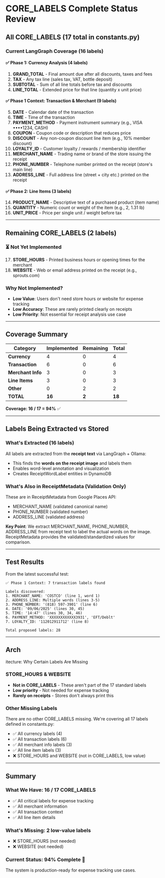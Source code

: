 # CORE_LABELS Complete Status Review

## All CORE_LABELS (17 total in constants.py)

### Current LangGraph Coverage (16 labels)

#### ✅ Phase 1: Currency Analysis (4 labels)
1. **GRAND_TOTAL** - Final amount due after all discounts, taxes and fees
2. **TAX** - Any tax line (sales tax, VAT, bottle deposit)
3. **SUBTOTAL** - Sum of all line totals before tax and discounts
4. **LINE_TOTAL** - Extended price for that line (quantity x unit price)

#### ✅ Phase 1 Context: Transaction & Merchant (9 labels)
5. **DATE** - Calendar date of the transaction
6. **TIME** - Time of the transaction
7. **PAYMENT_METHOD** - Payment instrument summary (e.g., VISA ••••1234, CASH)
8. **COUPON** - Coupon code or description that reduces price
9. **DISCOUNT** - Any non-coupon discount line item (e.g., 10% member discount)
10. **LOYALTY_ID** - Customer loyalty / rewards / membership identifier
11. **MERCHANT_NAME** - Trading name or brand of the store issuing the receipt
12. **PHONE_NUMBER** - Telephone number printed on the receipt (store's main line)
13. **ADDRESS_LINE** - Full address line (street + city etc.) printed on the receipt

#### ✅ Phase 2: Line Items (3 labels)
14. **PRODUCT_NAME** - Descriptive text of a purchased product (item name)
15. **QUANTITY** - Numeric count or weight of the item (e.g., 2, 1.31 lb)
16. **UNIT_PRICE** - Price per single unit / weight before tax

---

## Remaining CORE_LABELS (2 labels)

### ⏳ Not Yet Implemented
17. **STORE_HOURS** - Printed business hours or opening times for the merchant
18. **WEBSITE** - Web or email address printed on the receipt (e.g., sprouts.com)

### Why Not Implemented?
- **Low Value**: Users don't need store hours or website for expense tracking
- **Low Accuracy**: These are rarely printed clearly on receipts
- **Low Priority**: Not essential for receipt analysis use case

---

## Coverage Summary

| Category | Implemented | Remaining | Total |
|----------|-------------|-----------|-------|
| **Currency** | 4 | 0 | 4 |
| **Transaction** | 6 | 0 | 6 |
| **Merchant Info** | 3 | 0 | 3 |
| **Line Items** | 3 | 0 | 3 |
| **Other** | 0 | 2 | 2 |
| **TOTAL** | **16** | **2** | **18** |

**Coverage: 16 / 17 = 94%** ✅

---

## Labels Being Extracted vs Stored

### What's Extracted (16 labels)
All labels are extracted from the **receipt text** via LangGraph + Ollama:
- This finds the **words on the receipt image** and labels them
- Enables word-level annotation and visualization
- Creates ReceiptWordLabel entities in DynamoDB

### What's Also in ReceiptMetadata (Validation Only)
These are in ReceiptMetadata from Google Places API:
- MERCHANT_NAME (validated canonical name)
- PHONE_NUMBER (validated number)
- ADDRESS_LINE (validated address)

**Key Point**: We extract MERCHANT_NAME, PHONE_NUMBER, ADDRESS_LINE from receipt text to label the actual words on the image. ReceiptMetadata provides the validated/standardized values for comparison.

---

## Test Results

From the latest successful test:

```
✅ Phase 1 Context: 7 transaction labels found

Labels discovered:
1. MERCHANT_NAME: 'COSTCO' (line 1, word 1)
2. ADDRESS_LINE: Multiple words (lines 3-5)
3. PHONE_NUMBER: '(818) 597-3901' (line 6)
4. DATE: '09/06/2025' (lines 30, 45)
5. TIME: '14:47' (lines 30, 34, 46)
6. PAYMENT_METHOD: 'XXXXXXXXXXXX3931', 'EFT/Deblt'
7. LOYALTY_ID: '112012911712' (line 8)

Total proposed labels: 28
```

---

## Arch

itecture: Why Certain Labels Are Missing

### STORE_HOURS & WEBSITE
- **Not in CORE_LABELS** - These aren't part of the 17 standard labels
- **Low priority** - Not needed for expense tracking
- **Rarely on receipts** - Stores don't always print this

### Other Missing Labels
There are no other CORE_LABELS missing. We're covering all 17 labels defined in constants.py:
- ✅ All currency labels (4)
- ✅ All transaction labels (6)  
- ✅ All merchant info labels (3)
- ✅ All line item labels (3)
- ❌ STORE_HOURS and WEBSITE (not in CORE_LABELS, low value)

---

## Summary

### What We Have: 16 / 17 CORE_LABELS
- ✅ All critical labels for expense tracking
- ✅ All merchant information
- ✅ All transaction context
- ✅ All line item details

### What's Missing: 2 low-value labels
- ❌ STORE_HOURS (not needed)
- ❌ WEBSITE (not needed)

### Current Status: **94% Complete** 🎉

The system is production-ready for expense tracking use cases.

